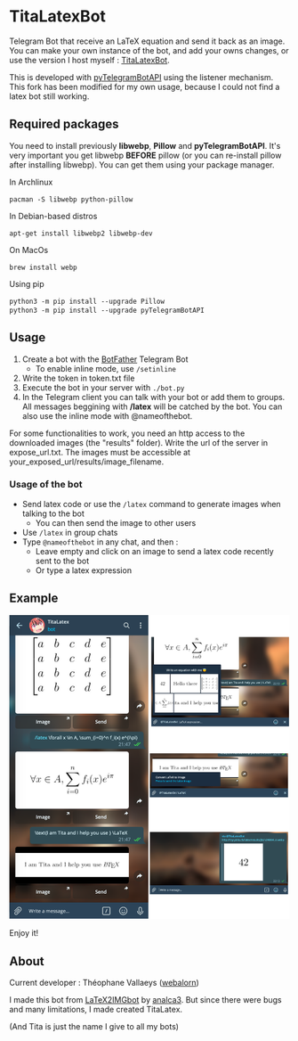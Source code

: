 # TitaLatexBot
Telegram Bot that receive an LaTeX equation and send it back as an image. You can make your own instance of the bot, and add your owns changes, or use the version I host myself : [TitaLatexBot](https://t.me/titalatexbot).

This is developed with [pyTelegramBotAPI](https://github.com/eternnoir/pyTelegramBotAPI) using the listener mechanism. This fork has been modified for my own usage, because I could not find a latex bot still working.

## Required packages

You need to install previously **libwebp**, **Pillow** and **pyTelegramBotAPI**. It's very important you get libwebp **BEFORE** pillow (or you can re-install pillow after installing libwebp). You can get them using your package manager.

In Archlinux
```
pacman -S libwebp python-pillow
```

In Debian-based distros
```
apt-get install libwebp2 libwebp-dev
```

On MacOs
```
brew install webp
```

Using pip
```
python3 -m pip install --upgrade Pillow
python3 -m pip install --upgrade pyTelegramBotAPI
```

## Usage

1. Create a bot with the [BotFather](https://t.me/botfather) Telegram Bot
	- To enable inline mode, use ```/setinline ```
2. Write the token in token.txt file
3. Execute the bot in your server with ```./bot.py```
4. In the Telegram client you can talk with your bot or add them to groups. All messages beggining with **/latex** will be catched by the bot. You can also use the inline mode with @nameofthebot.

For some functionalities to work, you need an http access to the downloaded images (the "results" folder). Write the url of the server in expose_url.txt. The images must be accessible at your_exposed_url/results/image_filename.

### Usage of the bot

- Send latex code or use the ```/latex``` command to generate images when talking to the bot
	- You can then send the image to other users
- Use ```/latex``` in group chats
- Type ```@nameofthebot``` in any chat, and then :
	- Leave empty and click on an image to send a latex code recently sent to the bot
	- Or type a latex expression


## Example

![Examples, from deskop app](example.png)

Enjoy it!

## About

Current developer : Théophane Vallaeys ([webalorn](https://github.com/webalorn))

I made this bot from [LaTeX2IMGbot](https://github.com/analca3/LaTeX2IMGbot) by [analca3](https://github.com/analca3). But since there were bugs and many limitations, I made created TitaLatex.

(And Tita is just the name I give to all my bots)